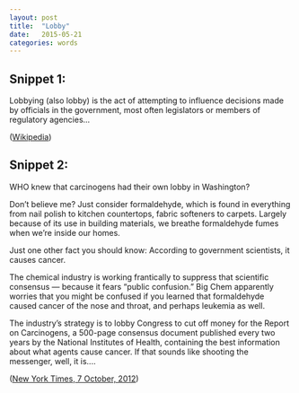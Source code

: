 ```yaml
---
layout: post
title:  "Lobby"
date:   2015-05-21
categories: words
---
```

Snippet 1: 
----------
Lobbying (also lobby) is the act of attempting to influence decisions made by officials in the government, most often legislators or members of regulatory agencies...

([Wikipedia])

Snippet 2: 
----------
WHO knew that carcinogens had their own lobby in Washington?

Don’t believe me? Just consider formaldehyde, which is found in everything from nail polish to kitchen countertops, fabric softeners to carpets. Largely because of its use in building materials, we breathe formaldehyde fumes when we’re inside our homes.

Just one other fact you should know: According to government scientists, it causes cancer.

The chemical industry is working frantically to suppress that scientific consensus — because it fears “public confusion.” Big Chem apparently worries that you might be confused if you learned that formaldehyde caused cancer of the nose and throat, and perhaps leukemia as well.

The industry’s strategy is to lobby Congress to cut off money for the Report on Carcinogens, a 500-page consensus document published every two years by the National Institutes of Health, containing the best information about what agents cause cancer. If that sounds like shooting the messenger, well, it is....

([New York Times, 7 October, 2012])

[Wikipedia]:   http://en.wikipedia.org/wiki/Lobbying   
[New York Times, 7 October, 2012]: http://www.nytimes.com/2012/10/07/opinion/sunday/kristof-the-cancer-lobby.html

